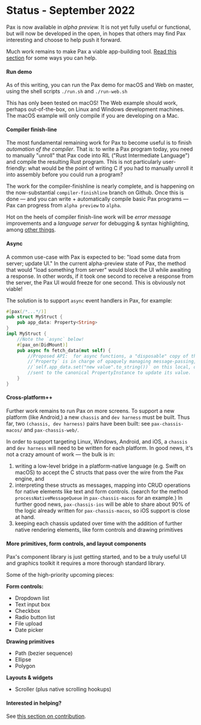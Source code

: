 # Status - September 2022
Pax is now available in _alpha preview._  It is not yet fully useful or functional, but will now be developed in the open, in hopes that others may find Pax interesting and choose to help push it forward.  

Much work remains to make Pax a viable app-building tool. [Read this section](./intro-authors-and-contributors.md#how-to-contribute-to-pax) for some ways you can help.

#### Run demo
As of this writing, you can run the Pax demo for macOS and Web on master, using the shell scripts `./run.sh` and `./run-web.sh`

<!-- TODO: embed demo video -->

This has only been tested on macOS!  The Web example should work, perhaps out-of-the-box, on Linux and Windows development machines.  The macOS example will only compile if you are developing on a Mac.

#### Compiler finish-line
The most fundamental remaining work for Pax to become useful is to finish _automation of the compiler_.  That is: to write a Pax program today, you need to manually "unroll" that Pax code into RIL ("Rust Intermediate Language") and compile the resulting Rust program.  This is not particularly user-friendly: what would be the point of writing C if you had to manually unroll it into assembly before you could run a program?

The work for the compiler-finishline is nearly complete, and is happening on the now-substantial `compiler-finishline` branch on Github.  Once this is done — and you can write + automatically compile basic Pax programs — Pax can progress from `alpha preview` to `alpha`.

Hot on the heels of compiler finish-line work will be _error message_ improvements and a _language server_ for debugging & syntax highlighting, among [other things](https://www.github.com/pax-lang/pax-lang/blob/master/TODO.md).

#### Async
A common use-case with Pax is expected to be: "load some data from server; update UI."  In the current alpha-preview state of Pax, the method that would "load something from server" would block the UI while awaiting a response.  In other words, if it took one second to receive a response from the server, the Pax UI would freeze for one second.  This is obviously not viable!

The solution is to support `async` event handlers in Pax, for example:

```rust
#[pax(/*...*/)]
pub struct MyStruct {
    pub app_data: Property<String>
}
impl MyStruct {
    //Note the `async` below!
    #[pax_on(DidMount)]
    pub async fn fetch_data(mut self) {
        //Proposed API:  for async functions, a "disposable" copy of the struct is passed by move from the Pax runtime. `my_crate::MyStruct::fetch_data(disposable_copy)`
        //`Property` is in charge of opaquely managing message-passing, such that by calling
        //`self.app_data.set("new value".to_string())` on this local, disposable `self`, a message is
        //sent to the canonical PropertyInstance to update its value.
    }
}
```

#### Cross-platform++
Further work remains to run Pax on more screens.  To support a new platform (like Android,) a new `chassis` and `dev harness` must be built.  Thus far, two `(chassis, dev harness)` pairs have been built:  see `pax-chassis-macos/` and `pax-chassis-web/`.

In order to support targeting Linux, Windows, Android, and iOS, a `chassis` and `dev harness` will need to be written for each platform.  In good news, it's not a crazy amount of work — the bulk is in:
 1. writing a low-level bridge in a platform-native language (e.g. Swift on macOS) to accept the C structs that pass over the wire from the Pax engine, and
 2. interpreting these structs as messages, mapping into CRUD operations for native elements like text and form controls. (search for the method `processNativeMessageQueue` in `pax-chassis-macos` for an example.) In further good news, `pax-chassis-ios` will be able to share about 90% of the logic already written for `pax-chassis-macos`, so iOS support is close at hand.
 3. keeping each chassis updated over time with the addition of further native rendering elements, like form controls and drawing primitives

#### More primitives, form controls, and layout components
Pax's component library is just getting started, and to be a truly useful UI and graphics toolkit it requires a more thorough standard library.

Some of the high-priority upcoming pieces:

**Form controls:**
 - Dropdown list
 - Text input box
 - Checkbox
 - Radio button list
 - File upload
 - Date picker
 
**Drawing primitives**
 - Path (bezier sequence)
 - Ellipse
 - Polygon

**Layouts & widgets**
 - Scroller (plus native scrolling hookups)


#### Interested in helping?

See [this section on contribution](./intro-authors-and-contributors.md#how-to-contribute-to-pax).

